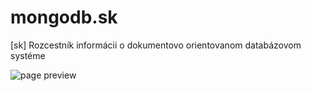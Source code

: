 mongodb.sk
==========
[sk] Rozcestník informácii o dokumentovo orientovanom databázovom systéme

![page preview](http://mongodb.startapplications.com/img/preview.png)
